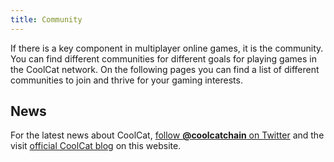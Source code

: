 ```yaml
---
title: Community
---
```


If there is a key component in multiplayer online games, it is the community. You can find different communities for different goals for playing games in the CoolCat network. On the following pages you can find a list of different communities to join and thrive for your gaming interests.

## News

For the latest news about CoolCat, [follow **@coolcatchain** on Twitter](https://twitter.com/coolcatchain) and the visit [official CoolCat blog](/blog/) on this website.
